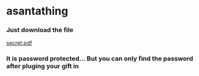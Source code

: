 # asantathing

### Just download the file 
[secret.pdf](https://github.com/eddfnull21/asantathing/blob/main/secret.pdf)

### It is password protected... But you can only find the password after pluging your gift in
